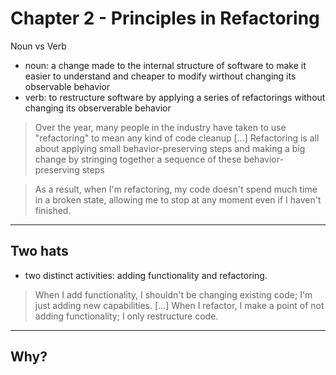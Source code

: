 # Chapter 2 - Principles in Refactoring

Noun vs Verb

- noun: a change made to the internal structure of software to make it easier to understand and cheaper to modify wirthout changing its observable behavior
- verb: to restructure software by applying a series of refactorings without changing its observerable behavior

> Over the year, many people in the industry have taken to use "refactoring" to mean any kind of code cleanup [...] Refactoring is all about applying small behavior-preserving steps and making a big change by stringing together a sequence of these behavior-preserving steps

> As a result, when I'm refactoring, my code doesn't spend much time in a broken state, allowing me to stop at any moment even if I haven't finished.

---

## Two hats

- two distinct activities: adding functionality and refactoring.

> When I add functionality, I shouldn't be changing existing code; I'm just adding new capabilities. [...] When I refactor, I make a point of not adding functionality; I only restructure code.

---

## Why?
